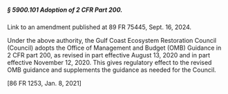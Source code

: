 ##### § 5900.101 Adoption of 2 CFR Part 200. #####

Link to an amendment published at 89 FR 75445, Sept. 16, 2024.

Under the above authority, the Gulf Coast Ecosystem Restoration Council (Council) adopts the Office of Management and Budget (OMB) Guidance in 2 CFR part 200, as revised in part effective August 13, 2020 and in part effective November 12, 2020. This gives regulatory effect to the revised OMB guidance and supplements the guidance as needed for the Council.

[86 FR 1253, Jan. 8, 2021]